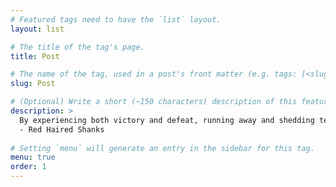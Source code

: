 ```yaml
---
# Featured tags need to have the `list` layout.
layout: list

# The title of the tag's page.
title: Post

# The name of the tag, used in a post's front matter (e.g. tags: [<slug>]).
slug: Post

# (Optional) Write a short (~150 characters) description of this featured tag.
description: >
  By experiencing both victory and defeat, running away and shedding tears, a man will become a man. It's okay to cry, but you have to move on.
  - Red Haired Shanks
  
# Setting `menu` will generate an entry in the sidebar for this tag.
menu: true
order: 1
---
```

